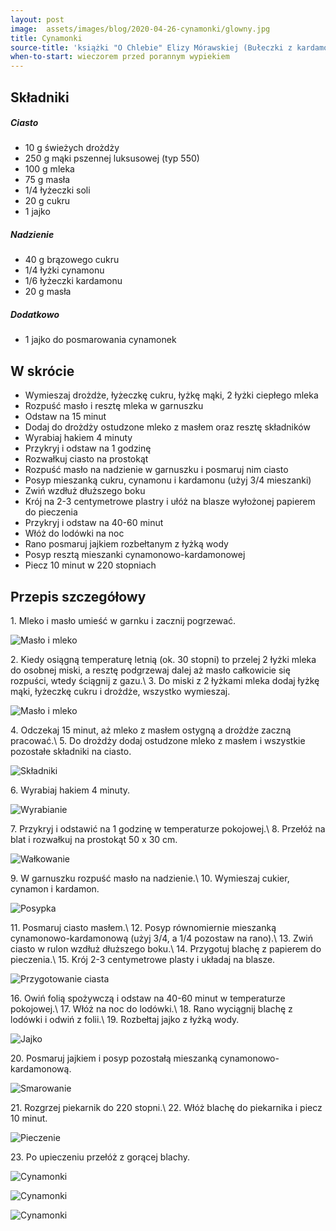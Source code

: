 ```yaml
---
layout: post
image:  assets/images/blog/2020-04-26-cynamonki/glowny.jpg
title: Cynamonki
source-title: 'książki "O Chlebie" Elizy Mórawskiej (Bułeczki z kardamonem i cynamonem)'
when-to-start: wieczorem przed porannym wypiekiem
---
```


## Składniki

##### Ciasto

* 10 g świeżych drożdży
* 250 g mąki pszennej luksusowej (typ 550)
* 100 g mleka
* 75 g masła
* 1/4 łyżeczki soli
* 20 g cukru
* 1 jajko

##### Nadzienie

* 40 g brązowego cukru
* 1/4 łyżki cynamonu
* 1/6 łyżeczki kardamonu
* 20 g masła

##### Dodatkowo

* 1 jajko do posmarowania cynamonek

## W skrócie

* Wymieszaj drożdże, łyżeczkę cukru, łyżkę mąki, 2 łyżki ciepłego mleka
* Rozpuść masło i resztę mleka w garnuszku
* Odstaw na 15 minut
* Dodaj do drożdży ostudzone mleko z masłem oraz resztę składników
* Wyrabiaj hakiem 4 minuty
* Przykryj i odstaw na 1 godzinę
* Rozwałkuj ciasto na prostokąt
* Rozpuść masło na nadzienie w garnuszku i posmaruj nim ciasto
* Posyp mieszanką cukru, cynamonu i kardamonu (użyj 3/4 mieszanki)
* Zwiń wzdłuż dłuższego boku
* Krój na 2-3 centymetrowe plastry i ułóż na blasze wyłożonej papierem do pieczenia
* Przykryj i odstaw na 40-60 minut
* Włóż do lodówki na noc
* Rano posmaruj jajkiem rozbełtanym z łyżką wody
* Posyp resztą mieszanki cynamonowo-kardamonowej
* Piecz 10 minut w 220 stopniach

## Przepis szczegółowy

1\. Mleko i masło umieść w garnku i zacznij pogrzewać.

![Masło i mleko](/assets/images/blog/2020-04-26-cynamonki/maslo.jpg)

2\. Kiedy osiągną temperaturę letnią (ok. 30 stopni) to przelej 2 łyżki mleka do osobnej miski, a resztę podgrzewaj dalej aż masło całkowicie się rozpuści, wtedy ściągnij z gazu.\\
3\. Do miski z 2 łyżkami mleka dodaj łyżkę mąki, łyżeczkę cukru i drożdże, wszystko wymieszaj.

![Masło i mleko](/assets/images/blog/2020-04-26-cynamonki/drozdze.jpg)

4\. Odczekaj 15 minut, aż mleko z masłem ostygną a drożdże zaczną pracować.\\
5\. Do drożdży dodaj ostudzone mleko z masłem i wszystkie pozostałe składniki na ciasto.

![Składniki](/assets/images/blog/2020-04-26-cynamonki/skladniki.jpg)

6\. Wyrabiaj hakiem 4 minuty.

![Wyrabianie](/assets/images/blog/2020-04-26-cynamonki/wyrabianie.jpg)

7\. Przykryj i odstawić na 1 godzinę w temperaturze pokojowej.\\
8\. Przełóż na blat i rozwałkuj na prostokąt 50 x 30 cm.

![Wałkowanie](/assets/images/blog/2020-04-26-cynamonki/walkowanie.jpg)

9\. W garnuszku rozpuść masło na nadzienie.\\
10\. Wymieszaj cukier, cynamon i kardamon.

![Posypka](/assets/images/blog/2020-04-26-cynamonki/posypka.jpg)

11\. Posmaruj ciasto masłem.\\
12\. Posyp równomiernie mieszanką cynamonowo-kardamonową (użyj 3/4, a 1/4 pozostaw na rano).\\
13\. Zwiń ciasto w rulon wzdłuż dłuższego boku.\\
14\. Przygotuj blachę z papierem do pieczenia.\\
15\. Krój 2-3 centymetrowe plasty i układaj na blasze.

![Przygotowanie ciasta](/assets/images/blog/2020-04-26-cynamonki/przygotowanie-ciasta.jpg)

16\. Owiń folią spożywczą i odstaw na 40-60 minut w temperaturze pokojowej.\\
17\. Włóż na noc do lodówki.\\
18\. Rano wyciągnij blachę z lodówki i odwiń z folii.\\
19\. Rozbełtaj jajko z łyżką wody.

![Jajko](/assets/images/blog/2020-04-26-cynamonki/jajko.jpg)

20\. Posmaruj jajkiem i posyp pozostałą mieszanką cynamonowo-kardamonową.

![Smarowanie](/assets/images/blog/2020-04-26-cynamonki/smarowanie.jpg)

21\. Rozgrzej piekarnik do 220 stopni.\\
22\. Włóż blachę do piekarnika i piecz 10 minut.

![Pieczenie](/assets/images/blog/2020-04-26-cynamonki/pieczenie.jpg)

23\. Po upieczeniu przełóż z gorącej blachy.

![Cynamonki](/assets/images/blog/2020-04-26-cynamonki/koniec.jpg)

![Cynamonki](/assets/images/blog/2020-04-26-cynamonki/koniec-drugi.jpg)

![Cynamonki](/assets/images/blog/2020-04-26-cynamonki/koniec-trzeci.jpg)